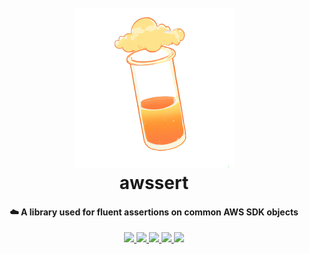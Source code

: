 <h1 align="center">
  <br>
  <img src="assets/logo/awssert-256.png" />
  <br>
  awssert
  <br>
</h1>

<h4 align="center">
   ☁️ A library used for fluent assertions on common AWS SDK objects
</h4>



<p align="center">

  <a href="https://codecov.io/gh/jossmoff/awssert">
    <img src="https://codecov.io/gh/jossmoff/awssert/branch/main/graph/badge.svg" />
  </a>

  <a href="https://github.com/jossmoff/awssert/issues">
    <img src="https://img.shields.io/github/issues/jossmoff/awssert.svg">
  </a>

  <a href="https://github.com/jossmoff/awssert/pulls">
    <img src="https://img.shields.io/github/issues-pr/jossmoff/awssert.svg">
  </a>

  <a href="https://github.com/tronprotocol/jossmoff/awssert/graphs/contributors">
    <img src="https://img.shields.io/github/contributors/jossmoff/awssert.svg">
  </a>

  <a href="LICENSE">
    <img src="https://img.shields.io/github/license/jossmoff/awssert.svg">
  </a>
</p>